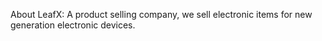 About LeafX: A product selling company, we sell electronic items for new generation electronic devices.
